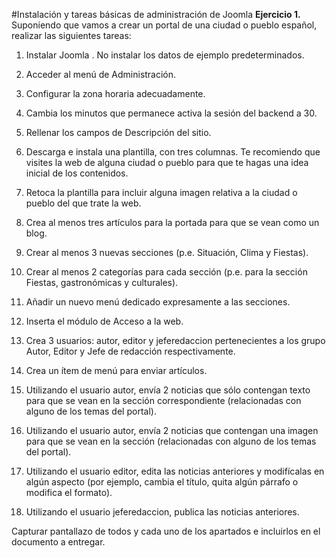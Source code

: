 #Instalación y tareas básicas de administración de Joomla
**Ejercicio 1.** Suponiendo que vamos a crear un portal de una ciudad o pueblo español, realizar las siguientes tareas:

1. Instalar Joomla . No instalar los datos de ejemplo predeterminados.

2. Acceder al menú de Administración.

3. Configurar la zona horaria adecuadamente.

4. Cambia los minutos que permanece activa la sesión del backend a 30.

5. Rellenar los campos de Descripción del sitio.

6. Descarga e instala una plantilla, con tres columnas. Te recomiendo que visites la web de alguna ciudad o pueblo para que te hagas una idea inicial de los contenidos.

7. Retoca la plantilla para incluir alguna imagen relativa a la ciudad o pueblo del que trate la web.

8. Crea al menos tres artículos para la portada para que se vean como un blog.

9. Crear al menos 3 nuevas secciones (p.e. Situación, Clima y Fiestas).

10. Crear al menos 2 categorías para cada sección (p.e. para la sección Fiestas, gastronómicas y culturales).

11. Añadir un nuevo menú dedicado expresamente a las secciones.

12. Inserta el módulo de Acceso a la web.

13. Crea 3 usuarios: autor, editor y jeferedaccion pertenecientes a los grupo Autor, Editor y Jefe de redacción respectivamente.

14. Crea un ítem de menú para enviar artículos.

15. Utilizando el usuario autor, envía 2 noticias que sólo contengan texto para que se vean en la sección correspondiente (relacionadas con alguno de los temas del portal).

16. Utilizando el usuario autor, envía 2 noticias que contengan una imagen para que se vean en la sección (relacionadas con alguno de los temas del portal).

17. Utilizando el usuario editor, edita las noticias anteriores y modifícalas en algún aspecto (por ejemplo, cambia el título, quita algún párrafo o modifica el formato).

18. Utilizando el usuario jeferedaccion, publica las noticias anteriores.



Capturar pantallazo de todos y cada uno de los apartados e incluirlos en el documento a entregar.
